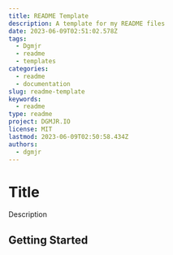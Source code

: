 ```yaml
---
title: README Template
description: A template for my README files
date: 2023-06-09T02:51:02.578Z
tags:
  - Dgmjr
  - readme
  - templates
categories:
  - readme
  - documentation
slug: readme-template
keywords:
  - readme
type: readme
project: DGMJR.IO
license: MIT
lastmod: 2023-06-09T02:50:58.434Z
authors:
  - dgmjr
---
```


# Title

Description

## Getting Started

